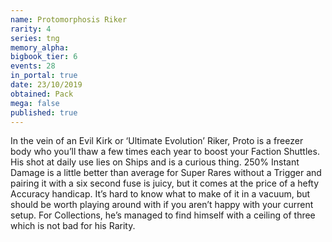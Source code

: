 ```yaml
---
name: Protomorphosis Riker
rarity: 4
series: tng
memory_alpha:
bigbook_tier: 6
events: 28
in_portal: true
date: 23/10/2019
obtained: Pack
mega: false
published: true
---
```


In the vein of an Evil Kirk or ‘Ultimate Evolution’ Riker, Proto is a freezer body who you’ll thaw a few times each year to boost your Faction Shuttles. His shot at daily use lies on Ships and is a curious thing. 250% Instant Damage is a little better than average for Super Rares without a Trigger and pairing it with a six second fuse is juicy, but it comes at the price of a hefty Accuracy handicap. It’s hard to know what to make of it in a vacuum, but should be worth playing around with if you aren’t happy with your current setup. For Collections, he’s managed to find himself with a ceiling of three which is not bad for his Rarity.
